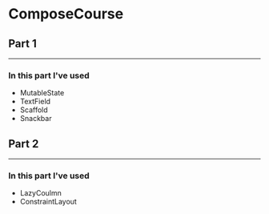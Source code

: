 # ComposeCourse

## Part 1
---------
### In this part I've used
- MutableState
- TextField
- Scaffold
- Snackbar

## Part 2
---------
### In this part I've used
- LazyCoulmn
- ConstraintLayout

